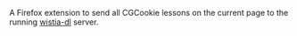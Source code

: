 A Firefox extension to send all CGCookie lessons on the current page to the running [wistia-dl](https://github.com/tmazeika/wistia-dl) server.
